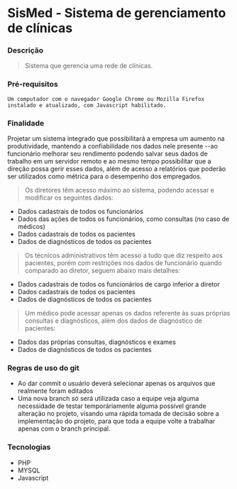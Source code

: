 # SisMed - Sistema de gerenciamento de clínicas
### Descrição
> Sistema que gerencia uma rede de clínicas.
### Pré-requisitos
```
Um computador com o navegador Google Chrome ou Mozilla Firefox instalado e atualizado, com Javascript habilitado.
```
### Finalidade
Projetar um sistema integrado que possibilitará a empresa um aumento na produtividade, mantendo a confiabilidade nos dados nele presente
--ao funcionário melhorar seu rendimento podendo salvar seus dados de trabalho em um servidor remoto e ao mesmo tempo possibilitar que a direção possa gerir esses dados, além de acesso a relatórios que poderão ser utilizados como métrica para o desempenho dos empregados.

> Os diretores têm acesso máximo ao sistema, podendo acessar e modificar os seguintes dados:
- Dados cadastrais de todos os funcionários
- Dados das ações de todos os funcionários, como consultas (no caso de médicos)
- Dados cadastrais de todos os pacientes
- Dados de diagnósticos de todos os pacientes

> Os técnicos administrativos têm acesso a tudo que diz respeito aos pacientes, porém com restrições nos dados de funcionário quando comparado ao diretor, seguem abaixo mais detalhes:
- Dados cadastrais de todos os funcionários de cargo inferior a diretor
- Dados cadastrais de todos os pacientes
- Dados de diagnósticos de todos os pacientes

> Um médico pode acessar apenas os dados referente às suas próprias consultas e diagnósticos, além dos dados de diagnóstico de pacientes:
- Dados das próprias consultas, diagnósticos e exames
- Dados de diagnósticos de todos os pacientes

### Regras de uso do git
- Ao dar commit o usuário deverá selecionar apenas os arquivos que realmente foram editados
- Uma nova branch só será utilizada caso a equipe veja alguma necessidade de testar temporáriamente alguma possível grande alteração no projeto, visando uma rápida tomada de decisão sobre a implementação do projeto, para que toda a equipe volte a trabalhar apenas com o branch principal.

### Tecnologias
- PHP
- MYSQL
- Javascript
